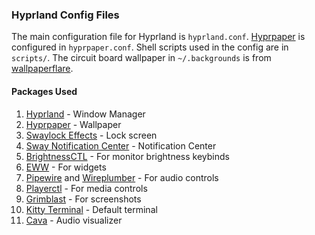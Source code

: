 ### Hyprland Config Files
The main configuration file for Hyprland is `hyprland.conf`. [Hyprpaper](https://github.com/hyprwm/hyprpaper) is configured in `hyprpaper.conf`. Shell scripts used in the config are in `scripts/`. The circuit board wallpaper in `~/.backgrounds` is from [wallpaperflare](https://www.wallpaperflare.com/blue-and-black-lines-digital-wallpaper-circuits-minimalism-wallpaper-ajq).

#### Packages Used
1. [Hyprland](https://hyprland.org) - Window Manager
2. [Hyprpaper](https://github.com/hyprwm/hyprpaper) - Wallpaper
3. [Swaylock Effects](https://github.com/mortie/swaylock-effects) - Lock screen
4. [Sway Notification Center](https://github.com/ErikReider/SwayNotificationCenter) - Notification Center
5. [BrightnessCTL](https://github.com/Hummer12007/brightnessctl) - For monitor brightness keybinds
6. [EWW](https://github.com/elkowar/eww) - For widgets
7. [Pipewire](https://wiki.archlinux.org/title/PipeWire) and [Wireplumber](https://wiki.archlinux.org/title/WirePlumber) - For audio controls
8. [Playerctl](https://github.com/altdesktop/playerctl) - For media controls
9. [Grimblast](https://github.com/hyprwm/contrib#grimblast) - For screenshots
10. [Kitty Terminal](https://github.com/kovidgoyal/kitty) - Default terminal
11. [Cava](https://github.com/karlstav/cava) - Audio visualizer